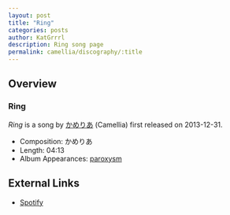 ```yaml
---
layout: post
title: "Ring"
categories: posts
author: KatGrrrl
description: Ring song page
permalink: camellia/discography/:title
---
```


## Overview

### Ring

*Ring* is a song by [かめりあ](/camellia) (Camellia) first released on 2013-12-31.

* Composition: かめりあ
* Length: 04:13
* Album Appearances: [paroxysm](/camellia/albums/paroxysm)

## External Links

* [Spotify](https://open.spotify.com/track/0qVrbQXMmF4EbjV024ztvK?si=1f1fe80265634cd3)
